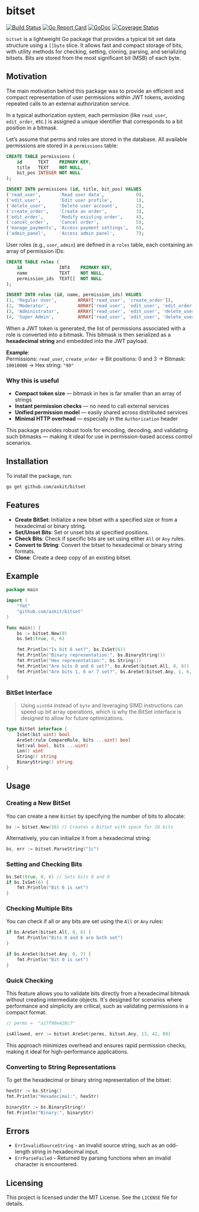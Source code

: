 # bitset

[![Build Status](https://github.com/axkit/bitset/actions/workflows/go.yml/badge.svg)](https://github.com/axkit/bitset/actions)
[![Go Report Card](https://goreportcard.com/badge/github.com/axkit/bitset)](https://goreportcard.com/report/github.com/axkit/bitset)
[![GoDoc](https://pkg.go.dev/badge/github.com/axkit/bitset)](https://pkg.go.dev/github.com/axkit/bitset)
[![Coverage Status](https://coveralls.io/repos/github/axkit/bitset/badge.svg?branch=main)](https://coveralls.io/github/axkit/bitset?branch=main)

`bitset` is a lightweight Go package that provides a typical bit set data structure using a `[]byte` slice. It allows fast and compact storage of bits, with utility methods for checking, setting, cloning, parsing, and serializing bitsets. Bits are stored from the most significant bit (MSB) of each byte.

## Motivation

The main motivation behind this package was to provide an efficient and compact representation of user permissions within JWT tokens, avoiding repeated calls to an external authorization service.

In a typical authorization system, each permission (like `read_user`, `edit_order`, etc.) is assigned a unique identifier that corresponds to a bit position in a bitmask. 

Let’s assume that perms and roles are stored in the database. 
All available permissions are stored in a `permissions` table:

```sql
CREATE TABLE permissions (
    id      TEXT    PRIMARY KEY,
    title   TEXT    NOT NULL,
    bit_pos INTEGER NOT NULL
);

INSERT INTO permissions (id, title, bit_pos) VALUES
('read_user',       'Read user data',            0),
('edit_user',       'Edit user profile',         1),
('delete_user',     'Delete user account',       2),
('create_order',    'Create an order',           3),
('edit_order',      'Modify existing order',     4),
('cancel_order',    'Cancel order',              5),
('manage_payments', 'Access payment settings',   6),
('admin_panel',     'Access admin panel',        7);
```

User roles (e.g., `user`, `admin`) are defined in a `roles` table, each containing an array of permission IDs:

```sql
CREATE TABLE roles (
    id              INT4    PRIMARY KEY,
    name            TEXT    NOT NULL,
    permission_ids  TEXT[]  NOT NULL
);

INSERT INTO roles (id, name, permission_ids) VALUES
(1, 'Regular User',        ARRAY['read_user', 'create_order']),
(2, 'Moderator',           ARRAY['read_user', 'edit_user', 'edit_order']),
(3, 'Administrator',       ARRAY['read_user', 'edit_user', 'delete_user', 'create_order', 'edit_order', 'cancel_order', 'manage_payments']),
(4, 'Super Admin',         ARRAY['read_user', 'edit_user', 'delete_user', 'create_order', 'edit_order', 'cancel_order', 'manage_payments', 'admin_panel']);
```

When a JWT token is generated, the list of permissions associated with a role is converted into a bitmask. This bitmask is then serialized as a **hexadecimal string** and embedded into the JWT payload.

**Example**:  
Permissions: `read_user`, `create_order` → Bit positions: 0 and 3 → Bitmask: `10010000` → Hex string: `"90"`

### Why this is useful 

- **Compact token size** — bitmask in hex is far smaller than an array of strings
- **Instant permission checks** — no need to call external services
- **Unified permission model** — easily shared across distributed services
- **Minimal HTTP overhead** — especially in the `Authorization` header

This package provides robust tools for encoding, decoding, and validating such bitmasks — making it ideal for use in permission-based access control scenarios.

## Installation

To install the package, run:

```bash
go get github.com/axkit/bitset
```

## Features

- **Create BitSet**: Initialize a new bitset with a specified size or from a hexadecimal or binary string.
- **Set/Unset Bits**: Set or unset bits at specified positions.
- **Check Bits**: Check if specific bits are set using either `All` or `Any` rules.
- **Convert to String**: Convert the bitset to hexadecimal or binary string formats.
- **Clone**: Create a deep copy of an existing bitset.

## Example

```go
package main

import (
    "fmt"
    "github.com/axkit/bitset"
)

func main() {
    bs := bitset.New(8)
    bs.Set(true, 0, 6)

    fmt.Println("Is bit 6 set?", bs.IsSet(6))                               // true
    fmt.Println("Binary representation:", bs.BinaryString())                // 10000010
    fmt.Println("Hex representation:", bs.String())                         // "82" 
    fmt.Println("Are bits 0 and 6 set?", bs.AreSet(bitset.All, 0, 6))       // true
    fmt.Println("Are bits 1, 6 or 7 set?", bs.AreSet(bitset.Any, 1, 6, 7))  // true
}
```

### BitSet Interface

> Using `uint64` instead of `byte` and leveraging SIMD instructions can speed up bit array operations, which is why the BitSet interface is designed to allow for future optimizations.

```go
type BitSet interface {
    IsSet(bit uint) bool
    AreSet(rule CompareRule, bits ...uint) bool
    Set(val bool, bits ...uint)
    Len() uint              
    String() string         
    BinaryString() string   
}
```

## Usage

### Creating a New BitSet

You can create a new `BitSet` by specifying the number of bits to allocate:

```go
bs := bitset.New(16) // Creates a BitSet with space for 16 bits
```

Alternatively, you can initialize it from a hexadecimal string:

```go
bs, err := bitset.ParseString("1с")
```

### Setting and Checking Bits

```go
bs.Set(true, 0, 6) // Sets bits 0 and 6
if bs.IsSet(6) {
    fmt.Println("Bit 6 is set")   
}
```

### Checking Multiple Bits

You can check if all or any bits are set using the `All` or `Any` rules:

```go
if bs.AreSet(bitset.All, 0, 6) {
    fmt.Println("Bits 0 and 6 are both set")
}

if bs.AreSet(bitset.Any, 0, 7) {
    fmt.Println("Bit 0 is set")
}
```

### Quick Checking

This feature allows you to validate bits directly from a hexadecimal bitmask without creating intermediate objects. It's designed for scenarios where performance and simplicity are critical, such as validating permissions in a compact format.

```go
// perms =  "a1ff90e428c7"

isAllowed, err := bitset.AreSet(perms, bitset.Any, 13, 42, 89)
```

This approach minimizes overhead and ensures rapid permission checks, making it ideal for high-performance applications.

### Converting to String Representations

To get the hexadecimal or binary string representation of the bitset:

```go
hexStr := bs.String()
fmt.Println("Hexadecimal:", hexStr)

binaryStr := bs.BinaryString()
fmt.Println("Binary:", binaryStr)

```

## Errors

- `ErrInvalidSourceString` - an invalid source string, such as an odd-length string in hexadecimal input.
- `ErrParseFailed` - Returned by parsing functions when an invalid character is encountered.

## Licensing

This project is licensed under the MIT License. See the `LICENSE` file for details.